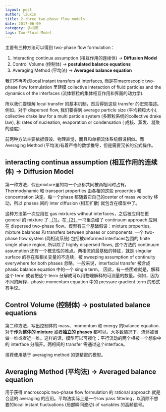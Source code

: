 ```yaml
---
layout: post
author: liuxin
title: 2-three two-phase flow models  
date: 2017-06-09
category: 多相流
tags: Two-Fluid Model
---
```


主要有三种方法可以得到 two-phase flow formulation：

1. Interacting continua assumption (相互作用的连续体) -\> **Diffusion Model**
2. Control Volume (控制体) -\> **postulated balance equations**
3. Averaging Method (平均法) -\> **Averaged balance equation**

我们不再考虑local instant transfers at interfaces, 而是在macroscopic two-phase flow formulation 里建模 collective interaction of fluid particles and the dynamics of the interfaces (流体颗粒的集体相互作用和界面的动力学).

所以我们要理解 local transfer 的基本机制，然后得到这些 transfer 的宏观描述。例如，对于 dispersed flow, 我们要得到 average particle size (平均颗粒大小), collective drake law for a multi particle system (多颗粒系统的collective drake law), 和 rates of nucleation, evaporation or condensation ( 成核、蒸发、凝聚的速度). 

前两种方法主要依据假设、物理直觉，而且和单相流体系统假设相似。而Averaging Method (平均法)有着严格的数学推导，但是需要冗长的公式操作。

## interacting continua assumption (相互作用的连续体) -\> Diffusion Model
第一种方法，假设mixture里的每一个点都共同被两相同时占有。Thermodynamic 和 transport properties 由各相的这些 properties 和 concentration 决定。每一个phase 都随着它自己的center of mass velocity 移动，所以 phases 间的 inter diffusion (相互扩散) 就包含在模型中了。

这种方法第一次应用在 gas mixtures without interfaces，之后被应用在更 general 的 mixture 了 [［1］][1]。在[［2］][2]一书里总结了 continuum approach 应用在 dispersed two-phase flow。模型有三个基础假设：mixture properties, mixture balances 和 transfers between phases or components. 一个 two-phase flow system (两相流系统) 包括被deformed interfaces包围的 finite single phase region, 所以除了 highly dispersed flows,  这个方法的 continuum assumption 还有一个概念性的难点。两相流的最基础的特征，就是 singular surface 的存在和相关变量的不连续，被 sweeping assumption of continuity everywhere for both phases 忽略。一般来说，interfacial transfer 被合成 phasic balance equation 中的一个 single term。 因此，有一些困难就是，解释这个 term 或者把这个 term 分解成可以用物理解释的可测量的数量。例如，因为不同的解释，phasic momentum equation 中的 pressure gradient term 的形式有争议。

## Control Volume (控制体) -\> postulated balance equations
第二种方法，写出控制体的 mass、momentum 和 energy 的balance equation. 对于**作为整体的 mixture** 或者**独立的 phases** 都可以。大多数情况下，流体被当做一维或者近一维。这样的话，模型可以可视化：平行流动的两个相被一个想象中的 interface 分隔开。两相间的 transfer 需通过这个interface。


推荐使用基于 averaging method 的更精密的模型。

## Averaging Method (平均法) -\> Averaged balance equation

用于获得 macroscopic two-phase flow formulation 的 rational approach 就是合适的 averaging 的应用。平均法实际上是一个low pass filtering，以消除不想要的local instant fluctuations  (局部瞬间波动) of variables 的高频信号。

[1]:	https://link.springer.com/chapter/10.1007/978-3-642-45943-6_2
[2]:	http://www.worldcat.org/title/fluid-dynamics-of-multiphase-systems/oclc/1301193